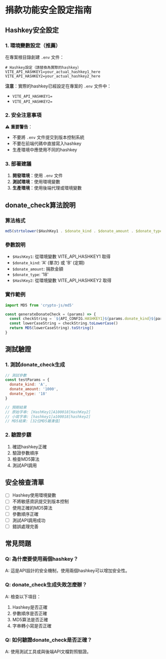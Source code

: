 # 捐款功能安全設定指南

## Hashkey安全設定

### 1. 環境變數設定（推薦）

在專案根目錄創建 `.env` 文件：

```env
# Hashkey設定（請替換為實際的hashkey）
VITE_API_HASHKEY1=your_actual_hashkey1_here
VITE_API_HASHKEY2=your_actual_hashkey2_here
```

**注意**：實際的hashkey已經設定在專案的 `.env` 文件中：
- `VITE_API_HASHKEY1=`
- `VITE_API_HASHKEY2=`

### 2. 安全注意事項

⚠️ **重要警告**：
- 不要將 `.env` 文件提交到版本控制系統
- 不要在前端代碼中直接寫入hashkey
- 生產環境中應使用不同的hashkey

### 3. 部署建議

1. **開發環境**：使用 `.env` 文件
2. **測試環境**：使用環境變數
3. **生產環境**：使用後端代理或環境變數

## donate_check算法說明

### 算法格式
```javascript
md5(strtolower($HashKey1 . $donate_kind . $donate_amount . $donate_type . $HashKey2))
```

### 參數說明
- `$HashKey1`: 從環境變數 VITE_API_HASHKEY1 取得
- `$donate_kind`: 'A' (單次) 或 'B' (定期)
- `$donate_amount`: 捐款金額
- `$donate_type`: '18'
- `$HashKey2`: 從環境變數 VITE_API_HASHKEY2 取得

### 實作範例
```javascript
import MD5 from 'crypto-js/md5'

const generateDonateCheck = (params) => {
  const checkString = `${API_CONFIG.HASHKEY1}${params.donate_kind}${params.donate_amount}${params.donate_type}${API_CONFIG.HASHKEY2}`
  const lowerCaseString = checkString.toLowerCase()
  return MD5(lowerCaseString).toString()
}
```

## 測試驗證

### 1. 測試donate_check生成
```javascript
// 測試參數
const testParams = {
  donate_kind: 'A',
  donate_amount: '1000',
  donate_type: '18'
}

// 預期結果
// 原始字串: [HashKey1]A100018[HashKey2]
// 小寫字串: [hashkey1]a100018[hashkey2]
// MD5結果: [32位MD5雜湊值]
```

### 2. 驗證步驟
1. 確認hashkey正確
2. 驗證參數順序
3. 檢查MD5算法
4. 測試API調用

## 安全檢查清單

- [ ] Hashkey使用環境變數
- [ ] 不將敏感資訊提交到版本控制
- [ ] 使用正確的MD5算法
- [ ] 參數順序正確
- [ ] 測試API調用成功
- [ ] 錯誤處理完善

## 常見問題

### Q: 為什麼要使用兩個hashkey？
A: 這是API設計的安全機制，使用兩個hashkey可以增加安全性。

### Q: donate_check生成失敗怎麼辦？
A: 檢查以下項目：
1. Hashkey是否正確
2. 參數順序是否正確
3. MD5算法是否正確
4. 字串轉小寫是否正確

### Q: 如何驗證donate_check是否正確？
A: 使用測試工具或與後端API文檔對照驗證。

